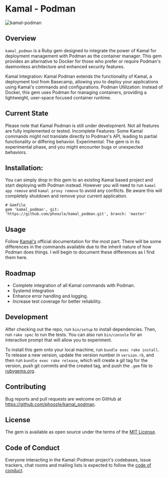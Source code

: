 # Kamal - Podman

![kamal-podman](https://github.com/user-attachments/assets/52046e04-9145-48c0-aa80-fd8a0872921e)

## Overview
`kamal_podman` is a Ruby gem designed to integrate the power of Kamal for deployment management with Podman as the container manager. This gem provides an alternative to Docker for those who prefer or require Podman's daemonless architecture and enhanced security features.

Kamal Integration: Kamal Podman extends the functionality of Kamal, a deployment tool from Basecamp, allowing you to deploy your applications using Kamal's commands and configurations.
Podman Utilization: Instead of Docker, this gem uses Podman for managing containers, providing a lightweight, user-space focused container runtime.

## Current State
Please note that Kamal Podman is still under development. Not all features are fully implemented or tested.
Incomplete Features: Some Kamal commands might not translate directly to Podman's API, leading to partial functionality or differing behavior.
Experimental: The gem is in its experimental phase, and you might encounter bugs or unexpected behaviors.

## Installation: 

You can simply drop in this gem to an existing Kamal based project and start deploying with Podman instead. However you will need to run `kamal app remove` and `kamal proxy remove` to avoid any conflicts. Be aware this will completely shutdown and remove your current application.

```
# Gemfile
gem 'kamal_podman', git: 'https://github.com/phoozle/kamal_podman.git', branch: 'master'
```

## Usage
Follow [Kamal's](https://kamal-deploy.org) official documentation for the most part.
There will be some differences in the commands available due to the inherit nature of how Podman does things. I will begin to document these differences as I find them here.

## Roadmap
- Complete integration of all Kamal commands with Podman.
- Systemd integration
- Enhance error handling and logging.
- Increase test coverage for better reliability.

## Development

After checking out the repo, run `bin/setup` to install dependencies. Then, run `rake spec` to run the tests. You can also run `bin/console` for an interactive prompt that will allow you to experiment.

To install this gem onto your local machine, run `bundle exec rake install`. To release a new version, update the version number in `version.rb`, and then run `bundle exec rake release`, which will create a git tag for the version, push git commits and the created tag, and push the `.gem` file to [rubygems.org](https://rubygems.org).

## Contributing

Bug reports and pull requests are welcome on GitHub at https://github.com/phoozle/kamal_podman.

## License

The gem is available as open source under the terms of the [MIT License](https://opensource.org/licenses/MIT).

## Code of Conduct

Everyone interacting in the Kamal::Podman project's codebases, issue trackers, chat rooms and mailing lists is expected to follow the [code of conduct](https://github.com/[USERNAME]/kamal-podman/blob/master/CODE_OF_CONDUCT.md).
